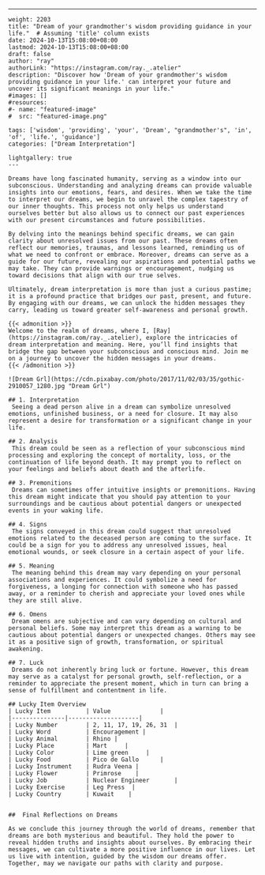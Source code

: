 ---
    weight: 2203
    title: "Dream of your grandmother's wisdom providing guidance in your life."  # Assuming 'title' column exists
    date: 2024-10-13T15:08:00+08:00
    lastmod: 2024-10-13T15:08:00+08:00
    draft: false
    author: "ray"
    authorLink: "https://instagram.com/ray._.atelier"
    description: "Discover how 'Dream of your grandmother's wisdom providing guidance in your life.' can interpret your future and uncover its significant meanings in your life."
    #images: []
    #resources:
    #- name: "featured-image"
    #  src: "featured-image.png"
    
    tags: ['wisdom', 'providing', 'your', 'Dream', "grandmother's", 'in', 'of', 'life.', 'guidance']
    categories: ["Dream Interpretation"]
    
    lightgallery: true
    ---
    
    Dreams have long fascinated humanity, serving as a window into our subconscious. Understanding and analyzing dreams can provide valuable insights into our emotions, fears, and desires. When we take the time to interpret our dreams, we begin to unravel the complex tapestry of our inner thoughts. This process not only helps us understand ourselves better but also allows us to connect our past experiences with our present circumstances and future possibilities.
    
    By delving into the meanings behind specific dreams, we can gain clarity about unresolved issues from our past. These dreams often reflect our memories, traumas, and lessons learned, reminding us of what we need to confront or embrace. Moreover, dreams can serve as a guide for our future, revealing our aspirations and potential paths we may take. They can provide warnings or encouragement, nudging us toward decisions that align with our true selves.
    
    Ultimately, dream interpretation is more than just a curious pastime; it is a profound practice that bridges our past, present, and future. By engaging with our dreams, we can unlock the hidden messages they carry, leading us toward greater self-awareness and personal growth.
    
    {{< admonition >}}
    Welcome to the realm of dreams, where I, [Ray](https://instagram.com/ray._.atelier), explore the intricacies of dream interpretation and meaning. Here, you’ll find insights that bridge the gap between your subconscious and conscious mind. Join me on a journey to uncover the hidden messages in your dreams.
    {{< /admonition >}}
    
    ![Dream Grl](https://cdn.pixabay.com/photo/2017/11/02/03/35/gothic-2910057_1280.jpg "Dream Grl")
    
    ## 1. Interpretation
     Seeing a dead person alive in a dream can symbolize unresolved emotions, unfinished business, or a need for closure. It may also represent a desire for transformation or a significant change in your life.
    
    ## 2. Analysis
     This dream could be seen as a reflection of your subconscious mind processing and exploring the concept of mortality, loss, or the continuation of life beyond death. It may prompt you to reflect on your feelings and beliefs about death and the afterlife.
    
    ## 3. Premonitions
     Dreams can sometimes offer intuitive insights or premonitions. Having this dream might indicate that you should pay attention to your surroundings and be cautious about potential dangers or unexpected events in your waking life.
    
    ## 4. Signs
     The signs conveyed in this dream could suggest that unresolved emotions related to the deceased person are coming to the surface. It could be a sign for you to address any unresolved issues, heal emotional wounds, or seek closure in a certain aspect of your life.
    
    ## 5. Meaning
     The meaning behind this dream may vary depending on your personal associations and experiences. It could symbolize a need for forgiveness, a longing for connection with someone who has passed away, or a reminder to cherish and appreciate your loved ones while they are still alive.
    
    ## 6. Omens
     Dream omens are subjective and can vary depending on cultural and personal beliefs. Some may interpret this dream as a warning to be cautious about potential dangers or unexpected changes. Others may see it as a positive sign of growth, transformation, or spiritual awakening.
    
    ## 7. Luck
     Dreams do not inherently bring luck or fortune. However, this dream may serve as a catalyst for personal growth, self-reflection, or a reminder to appreciate the present moment, which in turn can bring a sense of fulfillment and contentment in life.
    
    ## Lucky Item Overview
    | Lucky Item          | Value              |
    |---------------|--------------------|
    | Lucky Number        | 2, 11, 17, 19, 26, 31  |
    | Lucky Word          | Encouragement |
    | Lucky Animal        | Rhino |
    | Lucky Place         | Mart     |
    | Lucky Color         | Lime green     |
    | Lucky Food          | Pico de Gallo      |
    | Lucky Instrument    | Rudra Veena |
    | Lucky Flower        | Primrose    |
    | Lucky Job           | Nuclear Engineer       |
    | Lucky Exercise      | Leg Press  |
    | Lucky Country       | Kuwait    |
    
    
    ##  Final Reflections on Dreams
    
    As we conclude this journey through the world of dreams, remember that dreams are both mysterious and beautiful. They hold the power to reveal hidden truths and insights about ourselves. By embracing their messages, we can cultivate a more positive influence in our lives. Let us live with intention, guided by the wisdom our dreams offer. Together, may we navigate our paths with clarity and purpose.
    